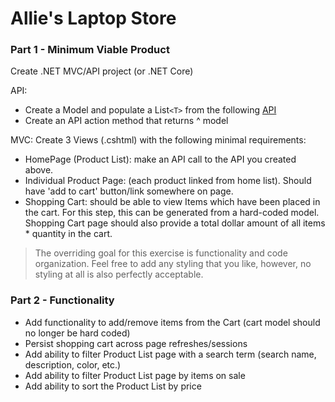# Allie's Laptop Store

### Part 1 - Minimum Viable Product

Create .NET MVC/API project (or .NET Core)

API:
  - Create a Model and populate a List`<T>` from the following [API]
  - Create an API action method that returns ^ model

MVC: Create 3 Views (.cshtml) with the following minimal requirements:
  - HomePage (Product List): make an API call to the API you created above.
  - Individual Product Page: (each product linked from home list). Should have 'add to cart' button/link somewhere on page.
  - Shopping Cart: should be able to view Items which have been placed in the cart. For this step, this can be generated from a hard-coded model. Shopping Cart page should also provide a total dollar amount of all items * quantity in the cart.
  
> The overriding goal for this exercise is functionality
> and code organization. Feel free to add any styling that you like, however, 
> no styling at all is also perfectly acceptable.
  
### Part 2 - Functionality

  - Add functionality to add/remove items from the Cart (cart model should no longer be hard coded)
  - Persist shopping cart across page refreshes/sessions  
  - Add ability to filter Product List page with a search term (search name, description, color, etc.)
  - Add ability to filter Product List page by items on sale
  - Add ability to sort the Product List by price  

[API]: <https://api.bestbuy.com/v1/products((categoryPath.id=abcat0502000))?apiKey=3z6a6dd2jyfjtrpkhdbsaayk&sort=bestSellingRank.asc&show=bestSellingRank,color,customerReviewAverage,image,name,onSale,percentSavings,regularPrice,salePrice,shortDescription,sku,thumbnailImage,longDescription&pageSize=100&format=json>
[AngularJS]: <http://angularjs.org>
